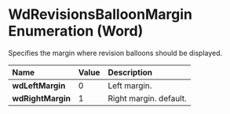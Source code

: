 
# WdRevisionsBalloonMargin Enumeration (Word)

Specifies the margin where revision balloons should be displayed.



|**Name**|**Value**|**Description**|
|:-----|:-----|:-----|
|**wdLeftMargin**|0|Left margin.|
|**wdRightMargin**|1|Right margin. default.|
